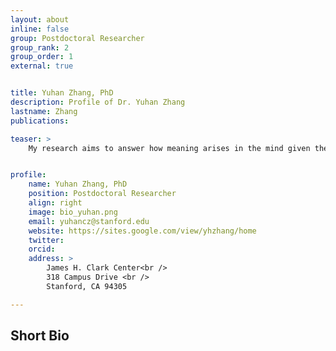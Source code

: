 ```yaml
---
layout: about
inline: false
group: Postdoctoral Researcher
group_rank: 2
group_order: 1
external: true


title: Yuhan Zhang, PhD
description: Profile of Dr. Yuhan Zhang
lastname: Zhang
publications: 

teaser: >
    My research aims to answer how meaning arises in the mind given the inherent complexity in language, cognitive constraints in the processor, and uncertainty in the environment. I leverage toolkits in linguistic theory, Bayesian probability, cognitive neuroscience, and machine learning to establish a coherent theory. I obtained a PhD degree in psycholinguistics from Harvard University with intensive training at MIT.


profile:
    name: Yuhan Zhang, PhD
    position: Postdoctoral Researcher
    align: right
    image: bio_yuhan.png
    email: yuhancz@stanford.edu
    website: https://sites.google.com/view/yhzhang/home
    twitter: 
    orcid: 
    address: >
        James H. Clark Center<br />
        318 Campus Drive <br />
        Stanford, CA 94305

---
```


## Short Bio
